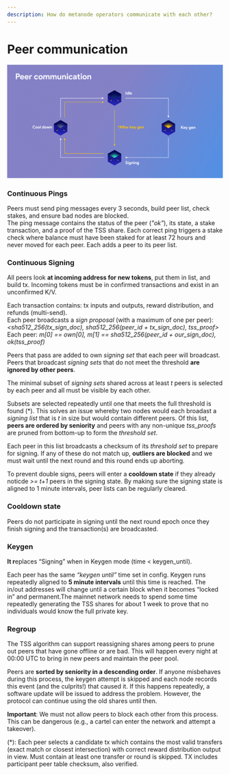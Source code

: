 ```yaml
---
description: How do metanode operators communicate with each other?
---
```


# Peer communication

![](../../.gitbook/assets/peer_communication.png)

### **Continuous Pings**

Peers must send ping messages every 3 seconds, build peer list, check stakes, and ensure bad nodes are blocked.  
The ping message contains the status of the peer \(_"ok"_\), its state, a stake transaction, and a proof of the TSS share. Each correct ping triggers a stake check where balance must have been staked for at least 72 hours and never moved for each peer. Each adds a peer to its peer list.

### **Continuous Signing**

All peers look **at incoming address for new tokens**, put them in list, and build tx. Incoming tokens must be in confirmed transactions and exist in an unconfirmed K/V.

  
Each transaction contains: tx inputs and outputs, reward distribution, and refunds \(multi-send\).  
Each peer broadcasts a _sign proposal_ \(with a maximum of one per peer\):  
_&lt;sha512\_256\(tx\_sign\_doc\), sha512\_256\(peer\_id + tx\_sign\_doc\), tss\_proof&gt;_  
Each peer: _m\[0\] == own\[0\], m\[1\] == sha512\_256\(peer\_id + our\_sign\_doc\), ok\(tss\_proof\)_

Peers that pass are added to own _signing set_ that each peer will broadcast. Peers that broadcast _signing sets_ that do not meet the threshold **are ignored by other peers**.  
  
The minimal subset of _signing sets_ shared across at least _t_  peers is selected by each peer and all must be visible by each other. 

Subsets are selected repeatedly until one that meets the full threshold is found \(\*\). This solves an issue whereby two nodes would each broadast a _signing list_ that is _t_ in size but would contain different peers. Of this list, **peers are ordered by seniority** and peers with any non-unique _tss\_proofs_ are pruned from bottom-up to form the _threshold set_. 

Each peer in this list broadcasts a checksum of its _threshold set_ to prepare for signing. If any of these do not match up, **outliers are blocked** and we must wait until the next round and this round ends up aborting.   
  
To prevent double signs, peers will enter a **cooldown state** if they already noticde _&gt;= t+1_ peers in the signing state. By making sure the signing state is aligned to 1 minute intervals, peer lists can be regularly cleared.

### **Cooldown state**

Peers do not participate in signing until the next round epoch once they finish signing and the transaction\(s\) are broadcasted.

### **Keygen** 

**It r**eplaces “Signing” when in Keygen mode \(time &lt; keygen\_until\).

Each peer has the same _“keygen until”_ time set in config. Keygen runs repeatedly aligned to **5 minute intervals** until this time is reached. The in/out addresses will change until a certain block when it becomes “locked in” and permanent.The mainnet network needs to spend some time repeatedly generating the TSS shares for about 1 week to prove that no individuals would know the full private key.

### **Regroup**

The TSS algorithm can support reassigning shares among peers to prune out peers that have gone offline or are bad. This will happen every night at 00:00 UTC to bring in new peers and maintain the peer pool. 

Peers are **sorted by seniority in a descending order**. If anyone misbehaves during this process, the keygen attempt is skipped and each node records this event \(and the culprits!\) that caused it. If this happens repeatedly, a software update will be issued to address the problem. However, the protocol can continue using the old shares until then.  
  
**Important**: We must not allow peers to block each other from this process. This can be dangerous \(e.g., a cartel can enter the network and attempt a takeover\).

\(\*\): Each peer selects a candidate tx which contains the most valid transfers \(exact match or closest intersection\) with correct reward distribution output in view. Must contain at least one transfer or round is skipped. TX includes participant peer table checksum, also verified.  


  


